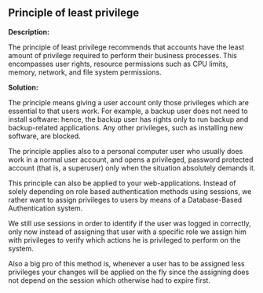 Principle of least privilege
-------

**Description:**

The principle of least privilege recommends that accounts have the least amount of
privilege required to perform their business processes. This encompasses user rights,
resource permissions such as CPU limits, memory, network, and file system permissions.


**Solution:**

The principle means giving a user account only those privileges which are essential to
that users work. For example, a backup user does not need to install software: hence,
the backup user has rights only to run backup and backup-related applications.
Any other privileges, such as installing new software, are blocked.

The principle applies also to a personal computer user who usually does work in a normal
user account, and opens a privileged, password protected account (that is, a superuser)
only when the situation absolutely demands it.

This principle can also be applied to your web-applications. Instead of solely depending
on role based authentication methods using sessions, we rather want to assign privileges
to users by means of a Database-Based Authentication system.

We still use sessions in order to identify if the user was logged in correctly, only now
instead of assigning that user with a specific role we assign him with privileges to
verify which actions he is privileged to perform on the system.

Also a big pro of this method is, whenever a user has to be assigned less privileges
your changes will be applied on the fly since the assigning does not depend on the session
which otherwise had to expire first.
